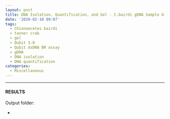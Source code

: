 ```yaml
---
layout: post
title: DNA Isolation, Quantification, and Gel - C.bairdi gDNA Sample 6129_403_26
date: '2020-02-10 09:07'
tags: 
  - Chionoecetes bairdi
  - tanner crab
  - gel
  - Qubit 3.0
  - Qubit dsDNA BR assay
  - gDNA
  - DNA isolation
  - DNA quantification
categories: 
  - Miscellaneous
---
```




---

#### RESULTS

Output folder:

- []()

